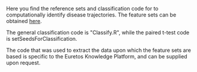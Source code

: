 Here you find the reference sets and classification code for to computationally identify disease trajectories.
The feature sets can be obtained [here](https://drive.google.com/drive/folders/1T2y7l98w8k_I4aLH1TdSGkFnVV4mjDxk?usp=sharing).

The general classification code is "Classify.R", while the paired t-test code is setSeedsForClassification.

The code that was used to extract the data upon which the feature sets are based is specific to the Euretos Knowledge Platform, and can be supplied upon request.
